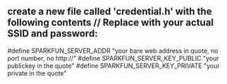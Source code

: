 create a new file called 'credential.h' with the following contents
// Replace with your actual SSID and password:
----------------------------------------------
#define SPARKFUN_SERVER_ADDR "your bare web address in quote, no port number, no http://"
#define SPARKFUN_SERVER_KEY_PUBLIC "your publickey in the quote"
#define SPARKFUN_SERVER_KEY_PRIVATE "your private in the quote"
